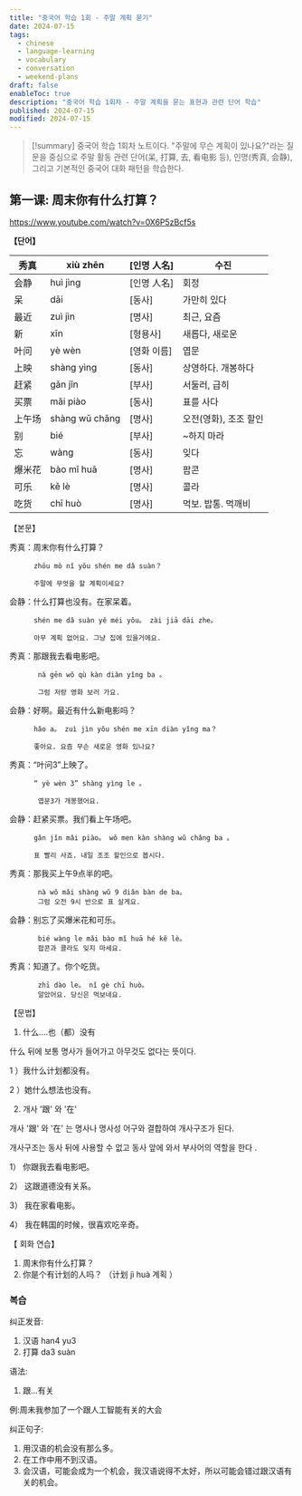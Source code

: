 ```yaml
---
title: "중국어 학습 1회 - 주말 계획 묻기"
date: 2024-07-15
tags:
  - chinese
  - language-learning
  - vocabulary
  - conversation
  - weekend-plans
draft: false
enableToc: true
description: "중국어 학습 1회차 - 주말 계획을 묻는 표현과 관련 단어 학습"
published: 2024-07-15
modified: 2024-07-15
---
```


> [!summary]
> 중국어 학습 1회차 노트이다. "주말에 무슨 계획이 있나요?"라는 질문을 중심으로 주말 활동 관련 단어(呆, 打算, 去, 看电影 등), 인명(秀真, 会静), 그리고 기본적인 중국어 대화 패턴을 학습한다.
## **第一课: 周末你有什么打算？**

https://www.youtube.com/watch?v=0X6P5zBcf5s

**【단어】**

| 秀真  | xiù zhēn       | [인명 人名] | 수진            |
| --- | -------------- | ------- | ------------- |
| 会静  | huì jìng       | [인명 人名] | 회정            |
| 呆   | dāi            | [동사]    | 가만히 있다        |
| 最近  | zuì jìn        | [명사]    | 최근, 요즘        |
| 新   | xīn            | [형용사]   | 새롭다, 새로운      |
| 叶问  | yè wèn         | [영화 이름] | 엽문            |
| 上映  | shàng yìng     | [동사]    | 상영하다. 개봉하다    |
| 赶紧  | gǎn jǐn        | [부사]    | 서둘러, 급히       |
| 买票  | mǎi piào       | [동사]    | 표를 사다         |
| 上午场 | shàng wǔ chǎng | [명사]    | 오전(영화), 조조 할인 |
| 别   | bié            | [부사]    | ~하지 마라        |
| 忘   | wàng           | [동사]    | 잊다            |
| 爆米花 | bào mǐ huā     | [명사]    | 팝콘            |
| 可乐  | kě lè          | [명사]    | 콜라            |
| 吃货  | chī huò        | [명사]    | 먹보. 밥통. 먹깨비   |

【본문】

秀真：周末你有什么打算？

          zhōu mò nǐ yǒu shén me dǎ suàn？

          주말에 무엇을 할 계획이세요?



会静：什么打算也没有。在家呆着。

          shén me dǎ suàn yě méi yǒu。 zài jiā dāi zhe。

          아무 계획 없어요. 그냥 집에 있을거에요.



秀真：那跟我去看电影吧。

           nà gēn wǒ qù kàn diàn yǐng ba 。

           그럼 저랑 영화 보러 가요.



会静：好啊。最近有什么新电影吗？

          hǎo a。 zuì jìn yǒu shén me xīn diàn yǐng ma？

          좋아요. 요즘 무슨 새로운 영화 있나요?



秀真：“叶问3”上映了。

          “ yè wèn 3” shàng yìng le 。

           엽문3가 개봉했어요.



会静：赶紧买票。我们看上午场吧。

          gǎn jǐn mǎi piào。 wǒ men kàn shàng wǔ chǎng ba 。

          표 빨리 사죠. 내일 조조 할인으로 봅시다.



秀真：那我买上午9点半的吧。

           nà wǒ mǎi shàng wǔ 9 diǎn bàn de ba。
           그럼 오전 9시 반으로 표 살게요.



会静：别忘了买爆米花和可乐。

           bié wàng le mǎi bào mǐ huā hé kě lè。
           팝콘과 콜라도 잊지 마세요.



秀真：知道了。你个吃货。

           zhī dào le。 nǐ gè chī huò。
           알았어요. 당신은 먹보네요.


【문법】
1. 什么….也（都）没有

什么 뒤에 보통 명사가 들어가고 아무것도 없다는 뜻이다.

1 ）我什么计划都没有。

2 ）她什么想法也没有。


2. 개사 '跟' 와 '在'

개사 '跟' 와 '在' 는 명사나 명사성 어구와 결합하여 개사구조가 된다.

개사구조는  동사 뒤에 사용할 수 없고 동사 앞에 와서 부사어의 역할을 한다 .

1）  你跟我去看电影吧。

2）  这跟道德没有关系。

3）  我在家看电影。

4）  我在韩国的时候，很喜欢吃辛奇。      

    

【 회화 연습】

1. 周末你有什么打算？
2. 你是个有计划的人吗？ （计划  jì huà  계획 ）


### 복습

纠正发音:
1. 汉语 han4 yu3
2. 打算 da3 suàn

语法:
1. 跟...有关

例:周未我参加了一个跟人工智能有关的大会


纠正句子:
1. 用汉语的机会没有那么多。
2. 在工作中用不到汉语。
3. 会汉语，可能会成为一个机会，我汉语说得不太好，所以可能会错过跟汉语有关的机会。